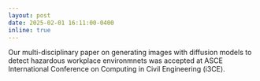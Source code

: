 ```yaml
---
layout: post
date: 2025-02-01 16:11:00-0400
inline: true
---
```


Our multi-disciplinary paper on generating images with diffusion models to detect hazardous workplace environmnets was accepted at ASCE International Conference on Computing in Civil Engineering (i3CE).
